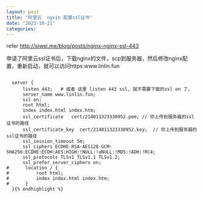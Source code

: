 ```yaml
---
layout: post
title: "阿里云  ngxin 配置ssl证书"
date: "2023-10-21"
categories: 
---
```

<p>refer <a href="http://siwei.me/blog/posts/nginx-nginx-ssl-443">http://siwei.me/blog/posts/nginx-nginx-ssl-443</a></p>

<p>申请了阿里云ssl证书后，下载nginx的文件，scp到服务器，然后修改nginx配置，重新启动，就可以访问https:www.linlin.fun</p>

<pre>
<code>
  server {
      listen 443;   # 或者 这里 listen 443 ssl, 就不需要下面的ssl on 了。
      server_name www.linlin.fun;
      ssl on; 
      root html;
      index index.html index.htm;
      ssl_certificate   cert/214011323330952.pem; // 你上传到服务器的ssl证书的路径
      ssl_certificate_key  cert/214011323330952.key;  // 你上传到服务器的ssl证书的路径
      ssl_session_timeout 5m; 
      ssl_ciphers ECDHE-RSA-AES128-GCM-SHA256:ECDHE:ECDH:AES:HIGH:!NULL:!aNULL:!MD5:!ADH:!RC4;
      ssl_protocols TLSv1 TLSv1.1 TLSv1.2;
      ssl_prefer_server_ciphers on; 
#      location / { 
#          root html;
#          index index.html index.htm;
#      }   
  }{% endhighlight %}

